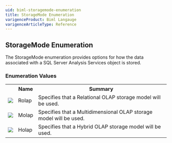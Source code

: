 ```yaml
---
uid: biml-storagemode-enumeration
title: StorageMode Enumeration
varigenceProduct: Biml Langauge
varigenceArticleType: Reference
---
```


## StorageMode Enumeration<div class="LanguageSummary"><div class ="SummaryItem">The StorageMode enumeration provides options for how the data associated with a SQL Server Analysis Services object is stored.</div></div><div class="EnumValueGroup">### Enumeration Values<table id="EnumValue" class="MemberList"><tbody><tr><th class="MemberTypeIconColumnHeader">&nbsp;</th><th class="MemberNameColumnHeader">Name</th><th class="MemberSummaryColumnHeader">Summary</th></tr><tr class="cd0"><td align="center" class="MemberTypeIcon"><img src="enumValue.png"></img></td><td class="MemberName">Rolap</td><td class="MemberSummary"><div class ="SummaryItem">Specifies that a Relational OLAP storage model will be used.</div></td></tr><tr class="cd1"><td align="center" class="MemberTypeIcon"><img src="enumValue.png"></img></td><td class="MemberName">Molap</td><td class="MemberSummary"><div class ="SummaryItem">Specifies that a Multidimensional OLAP storage model will be used.</div></td></tr><tr class="cd0"><td align="center" class="MemberTypeIcon"><img src="enumValue.png"></img></td><td class="MemberName">Holap</td><td class="MemberSummary"><div class ="SummaryItem">Specifies that a Hybrid OLAP storage model will be used.</div></td></tr></tbody></table></div>